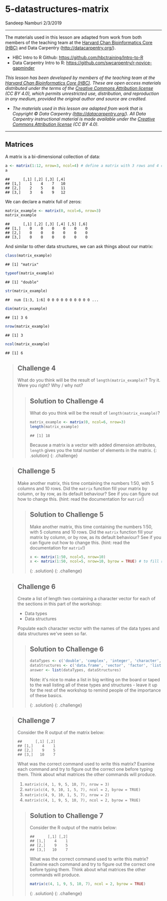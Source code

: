 5-datastructures-matrix
================
Sandeep Namburi
2/3/2019

------------------------------------------------------------------------

The materials used in this lesson are adapted from work from both members of the teaching team at the [Harvard Chan Bioinformatics Core (HBC)](http://bioinformatics.sph.harvard.edu/) and Data Carpentry (<http://datacarpentry.org/>).

-   HBC Intro to R Github: <https://github.com/hbctraining/Intro-to-R>
-   Data Carpentry Intro to R: <https://github.com/swcarpentry/r-novice-gapminder>

*This lesson has been developed by members of the teaching team at the [Harvard Chan Bioinformatics Core (HBC)](http://bioinformatics.sph.harvard.edu/). These are open access materials distributed under the terms of the [Creative Commons Attribution license](https://creativecommons.org/licenses/by/4.0/) (CC BY 4.0), which permits unrestricted use, distribution, and reproduction in any medium, provided the original author and source are credited.*

-   *The materials used in this lesson are adapted from work that is Copyright © Data Carpentry (<http://datacarpentry.org/>). All Data Carpentry instructional material is made available under the [Creative Commons Attribution license](https://creativecommons.org/licenses/by/4.0/) (CC BY 4.0).*

------------------------------------------------------------------------

Matrices
--------

A matrix is a bi-dimensional collection of data:

``` r
a <- matrix(1:12, nrow=3, ncol=4) # define a matrix with 3 rows and 4 columns
a
```

    ##      [,1] [,2] [,3] [,4]
    ## [1,]    1    4    7   10
    ## [2,]    2    5    8   11
    ## [3,]    3    6    9   12

We can declare a matrix full of zeros:

``` r
matrix_example <- matrix(0, ncol=6, nrow=3)
matrix_example
```

    ##      [,1] [,2] [,3] [,4] [,5] [,6]
    ## [1,]    0    0    0    0    0    0
    ## [2,]    0    0    0    0    0    0
    ## [3,]    0    0    0    0    0    0

And similar to other data structures, we can ask things about our matrix:

``` r
class(matrix_example)
```

    ## [1] "matrix"

``` r
typeof(matrix_example)
```

    ## [1] "double"

``` r
str(matrix_example)
```

    ##  num [1:3, 1:6] 0 0 0 0 0 0 0 0 0 0 ...

``` r
dim(matrix_example)
```

    ## [1] 3 6

``` r
nrow(matrix_example)
```

    ## [1] 3

``` r
ncol(matrix_example)
```

    ## [1] 6

> Challenge 4
> -----------
>
> What do you think will be the result of `length(matrix_example)`? Try it. Were you right? Why / why not?
>
> > Solution to Challenge 4
> > -----------------------
> >
> > What do you think will be the result of `length(matrix_example)`?
> >
> > ``` r
> > matrix_example <- matrix(0, ncol=6, nrow=3)
> > length(matrix_example)
> > ```
> >
> >     ## [1] 18
> >
> > Because a matrix is a vector with added dimension attributes, `length` gives you the total number of elements in the matrix. {: .solution} {: .challenge}

> Challenge 5
> -----------
>
> Make another matrix, this time containing the numbers 1:50, with 5 columns and 10 rows. Did the `matrix` function fill your matrix by column, or by row, as its default behaviour? See if you can figure out how to change this. (hint: read the documentation for `matrix`!)
>
> > Solution to Challenge 5
> > -----------------------
> >
> > Make another matrix, this time containing the numbers 1:50, with 5 columns and 10 rows. Did the `matrix` function fill your matrix by column, or by row, as its default behaviour? See if you can figure out how to change this. (hint: read the documentation for `matrix`!)
> >
> > ``` r
> > x <- matrix(1:50, ncol=5, nrow=10)
> > x <- matrix(1:50, ncol=5, nrow=10, byrow = TRUE) # to fill by row
> > ```
> >
> > {: .solution} {: .challenge}

> Challenge 6
> -----------
>
> Create a list of length two containing a character vector for each of the sections in this part of the workshop:
>
> -   Data types
> -   Data structures
>
> Populate each character vector with the names of the data types and data structures we've seen so far.
>
> > Solution to Challenge 6
> > -----------------------
> >
> > ``` r
> > dataTypes <- c('double', 'complex', 'integer', 'character', 'logical')
> > dataStructures <- c('data.frame', 'vector', 'factor', 'list', 'matrix')
> > answer <- list(dataTypes, dataStructures)
> > ```
> >
> > Note: it's nice to make a list in big writing on the board or taped to the wall listing all of these types and structures - leave it up for the rest of the workshop to remind people of the importance of these basics.
> >
> > {: .solution} {: .challenge}

> Challenge 7
> -----------
>
> Consider the R output of the matrix below:
>
>     ##      [,1] [,2]
>     ## [1,]    4    1
>     ## [2,]    9    5
>     ## [3,]   10    7
>
> What was the correct command used to write this matrix? Examine each command and try to figure out the correct one before typing them. Think about what matrices the other commands will produce.
>
> 1.  `matrix(c(4, 1, 9, 5, 10, 7), nrow = 3)`
> 2.  `matrix(c(4, 9, 10, 1, 5, 7), ncol = 2, byrow = TRUE)`
> 3.  `matrix(c(4, 9, 10, 1, 5, 7), nrow = 2)`
> 4.  `matrix(c(4, 1, 9, 5, 10, 7), ncol = 2, byrow = TRUE)`
>
> > Solution to Challenge 7
> > -----------------------
> >
> > Consider the R output of the matrix below:
> >
> >     ##      [,1] [,2]
> >     ## [1,]    4    1
> >     ## [2,]    9    5
> >     ## [3,]   10    7
> >
> > What was the correct command used to write this matrix? Examine each command and try to figure out the correct one before typing them. Think about what matrices the other commands will produce.
> >
> > ``` r
> > matrix(c(4, 1, 9, 5, 10, 7), ncol = 2, byrow = TRUE)
> > ```
> >
> > {: .solution} {: .challenge}
